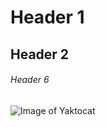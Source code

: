 # Header 1
## Header 2
###### Header 6
![Image of Yaktocat](https://octodex.github.com/images/yaktocat.png)
